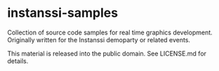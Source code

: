 # instanssi-samples

Collection of source code samples for real time graphics development. Originally written for the Instanssi demoparty or related events.

This material is released into the public domain. See LICENSE.md for details.
